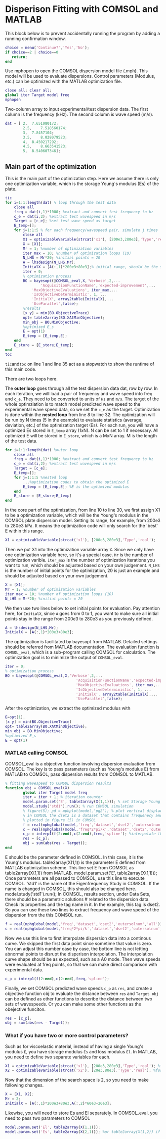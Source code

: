 
# Disperison Fitting with COMSOL and MATLAB

This block below is to prevent accidentally running the program by adding a running confirmation window.
```matlab
choice = menu('Continue?','Yes','No');
if choice==2 | choice==0
   return;
end
```
Use mphopen to open the COMSOL dispersion model file (.mph). This model will be used to evaluate dispersions. Control parameters (Modulus, etc.) can be optimized with the MATLAB optimization file.
```matlab
close all; clear all;
global iter Target model freq
mphopen
```
Two-column array to input experimental/test dispersion data. The first column is the frequency (kHz). The second column is wave speed (m/s).
```matlab
dat = [ 2,	7.651080172; 
        2.5,    7.518560174;  
        3,	7.8457104; 
        3.5,    8.028079523;	
        4,	8.450217292; 
        4.5,	8.663541523;	
        5,	8.540607346];
```
## Main part of the optimization
This is the main part of the optimization step. Here we assume there is only one optimization variable, which is the storage Young's modulus (Es) of the plate.
```matlab
tic
for i=1:1:length(dat) % loop through the test data
    close all
    freq = dat(i,1)*1000; %extract and convert test frequency to hz
    c_e = dat(i,2); %extract test wavespeed in m/s
    Target = [c_e]; %set test wave speed as target
    E_temp=[];
    for j=1:1:5 % for each frequency/wavespeed pair, simulate j times
        close all
        X1 = optimizableVariable(strcat('x1'), [200e3,280e3],'Type','real'); % x1 is E_s in COMSOL, optimization search range from 20e3 to 50e3 Pa1
        X = [X1];
        Mr = 1; %number of optimization variables
        iter_max = 10; %number of optimization loops (10)
        N_LHS = Mr*20; %initial points = 20
        A = lhsdesign(N_LHS,Mr);
        InitialX = [A(:,1)*200e3+80e3];% initial range, should be the same as X1, A from 0 to 1
        iter = 0;
        % optimization process
        BO = bayesopt(@COMSOL_eval,X,'Verbose',2,...
                'AcquisitionFunctionName','expected-improvement',...
            'MaxObjectiveEvaluations', iter_max,...
            'IsObjectiveDeterministic', 1, ...
            'InitialX', array2table(InitialX),...
            'UseParallel',false);
        %results
        [x y] = min(BO.ObjectiveTrace)
        opt= table2array(BO.XAtMinObjective);
        min_obj = BO.MinObjective;
        %optimized E_s
        E = opt(1)
        E_temp = [E_temp,E];
    end
    E_store = [E_store;E_temp];
end
toc
```

`tic`and`toc` on line 1 and line 35 act as a stopwatch to show the runtime of this main code.

There are two loops here.

The **outer loop** goes through all the test dispersion data dat, row by row. In each iteration, we will load a pair of frequency and wave speed into freq and `c_e`. They need to be converted to units of `Hz` and `m/s`. The target of the whole optimziation is to match model predicted wave speed to the experimental wave speed data, so we set the `c_e` as the target. Optimization is done within the **nested loop** from line 8 to line 32. The optimization will be run by N times (5 in the example) to evaluate statistics (average, deviation, etc.) of the optimization target (Es). For each run, you will have a optimized Es stored in `E_temp` array (1xN). N can be set to 1 if necessary. All optimized E will be stored in `E_store`, which is a MxN array. M is the length of the test data.
```matlab
for i=1:1:length(dat) %outer loop
    close all
    freq = dat(i,1)*1000; %extract and convert test frequency to hz
    c_e = dat(i,2); %extract test wavespeed in m/s
    Target = [c_e];
    E_temp=[];
    for j=1:1:5 %nested loop
        ...%optimization codes to obtain the optimized E
        E_temp = [E_temp,E]; %E is the optimized modulus
    end
    E_store = [E_store;E_temp]
end
```

In the core part of the optimization, from line 10 to line 30, we first assign X1 to be a optimization variable, which will be the Young's modulus in the COMSOL plate dispersion model. Setting its range, for example, from 200e3 to 280e3 kPa. It means the optimization code will only search for the 'best' E within this range.

```matlab
X1 = optimizableVariable(strcat('x1'), [200e3,280e3],'Type','real');
```

Then we put X1 into the optimization variable array `X`. Since we only have one optimization variable here, so it's a special case. `Mr` is the number of optimization varible. `iter_max` is the number of optimization iterations you want to run, which should be adjusted based on your own judgement. `N_LHS` is the number of initial points for the optimization, 20 is just an example and should be adjusted based on your own judgement.

```matlab
X = [X1];
Mr = 1; %number of optimization variables
iter_max = 10; %number of optimization loops (10)
N_LHS = Mr*20; %initial points = 20
```

We then use two lines below to set initial points for evaluation. Pay attention here, for `InitialX`, since `A` goes from 0 to 1, you want to make sure all initial points stay in the range from 200e3 to 280e3 as you previously defined.

```matlab
A = lhsdesign(N_LHS,Mr);
InitialX = [A(:,1)*200e3+80e3];
```

The optimization is facilitated by bayesopt from MATLAB. Detailed settings should be referred from MATLAB documentation. The evaluation function is `COMSOL_eval`, which is a sub-program calling COMSOL for calculation. The optimization goal is to minimize the output of `COMSOL_eval`.
```matlab
iter = 0;
% optimization process
BO = bayesopt(@COMSOL_eval,X,'Verbose',2,...
                                'AcquisitionFunctionName','expected-improvement',...
                                'MaxObjectiveEvaluations', iter_max,...
                                'IsObjectiveDeterministic', 1, ...
                                'InitialX', array2table(InitialX),...
                                'UseParallel',false);
```

After the optimization, we extract the optimized modulus with 
```matlab
E=opt(1).
[x y] = min(BO.ObjectiveTrace)
opt= table2array(BO.XAtMinObjective);
min_obj = BO.MinObjective;
%optimized E_s
E = opt(1)
```

### MATLAB calling COMSOL 
COMSOL_eval is a objective function involving dispersion evaluation from COMSOL. The key is to pass parameters (such as Young's modulus E) from MATLAB to COMSOL, pass dispersion results from COMSOL to MATLAB. 

```matlab 
% fitting wavespeed to COMSOL dispersion results
function obj = COMSOL_eval(X)
        global iter Target model freq
        iter = iter + 1; % iteration counter
        model.param.set('E', table2array(X(1,1))); % set Storage Young's modulus in COMSOL to E_s ('E_s',..
        model.study('std1').run(); % run COMSOL simulation
        % figure(5); pd = mphplot(model,'pg2'); % plot vertical displacement field (1D)
        % in COMSOL the dset2 is a dataset that contains frequenecy and wavespeed,
        % plotted in figure (5) in COMSOL
        f = real(mphglobal(model,'freq','dataset','dset2','outersolnum','all')); % extract frequency from COMSOL
        c = real(mphglobal(model,'freq*2*pi/k','dataset','dset2','outersolnum','all')); % extract wavespeed from COMSOL
        c_p = interp1(f(2:end),c(2:end),freq,'spline'); %interpolate the COMSOL dispersion results with a spline, and extract 
        res = [c_p];
        obj = sum(abs(res - Target));
end
```
 
E should be the parameter defined in COMSOL. In this case, it is the Young's modulus.  table2array(X(1,1)) is the parameter E defined from MATLAB optimization scheme. This line set E from COMSOL as table2array(X(1,1)) from MATLAB.
model.param.set('E', table2array(X(1,1)));
Once parameters are all passed to COMSOL, use this line to execute COMSOL. 'std1' is the name of the Eigenfrequency Study in COMSOL. If the name is changed in COMSOL, this should also be changed here. 
model.study('std1').run();
In COMSOL, results section, under Data Sets, there should be a parametric solutions # related to the dispersion data. Check its properties and the tag name in it. In the example, this tag is dset2. So you can use these two lines to extract frequency and wave speed of the dispersion from the this COMSOL run.  

```matlab
f = real(mphglobal(model,'freq','dataset','dset2','outersolnum','all')); % extract frequency from COMSOL
c = real(mphglobal(model,'freq*2*pi/k','dataset','dset2','outersolnum','all'));
```

Now we use this line to first interpolate dispersion data into a continous curve. We skipped the first data point since sometime that value is zero. You can adjust this number case by case, the bottom line is not letting abnormal points to disrupt the disperison interpolation. The interpolation curve shape should be as expected, such as a A0 mode. 
Then wave speeds were evaluated at freq points, so that we can make direct comparison with experimental data.
```matlab
c_p = interp1(f(2:end),c(2:end),freq,'spline');
```

Finally, we set COMSOL predicted wave speeds `c_p` as `res`, and create a objective function obj to evaluate the distance between `res` and `Target`. `obj` can be defined as other functions to describe the distance between two sets of wavespeeds. Or you can make some other functions as the obejective funciton.

```matlab
res = [c_p];
obj = sum(abs(res - Target));
```

### What if you have two or more control parameters?
Such as for viscoelastic material, instead of having a single Young's modulus `E`, you have storage modulus `Es` and loss modulus `El`.
In MATLAB, you need to define two separate variables for each.
```matlab
X1 = optimizableVariable(strcat('x1'), [200e3,280e3],'Type','real'); %for storage
X2 = optimizableVariable(strcat('x2'), [20e3,80e3],'Type','real'); %for loss
```
Now that the dimension of the search space is 2, so you need to make following changes.
```matlab
X = [X1, X2];
Mr = 2;
InitialX = [A(:,1)*200e3+80e3,A(:,2)*60e3+20e3];
```
Likewise, you will need to store Es and El separately.
In COMSOL_eval, you need to pass two parameters to COMSOL
```matlab
model.param.set('El', table2array(X(1,1)));
model.param.set('Es', table2array(X(2,1))); %or table2array(X(1,2)) if failed
```
